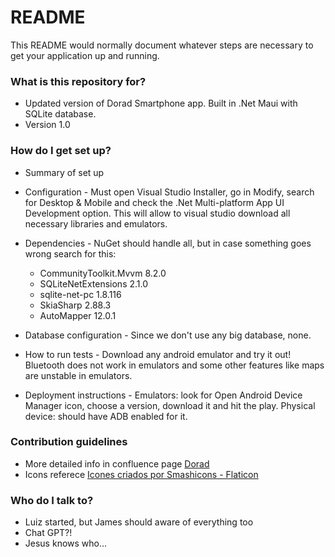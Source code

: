# README #

This README would normally document whatever steps are necessary to get your application up and running.

### What is this repository for? ###

* Updated version of Dorad Smartphone app. Built in .Net Maui with SQLite database.
* Version 1.0

### How do I get set up? ###

* Summary of set up
* Configuration - Must open Visual Studio Installer, go in Modify, search for Desktop & Mobile and check the .Net Multi-platform App UI Development option. This will allow to visual studio download all necessary libraries and emulators.
* Dependencies - NuGet should handle all, but in case something goes wrong search for this:
	- CommunityToolkit.Mvvm 8.2.0	
	- SQLiteNetExtensions 2.1.0
	- sqlite-net-pc 1.8.116
	- SkiaSharp 2.88.3
	- AutoMapper 12.0.1
	
* Database configuration - Since we don't use any big database, none.
* How to run tests - Download any android emulator and try it out! Bluetooth does not work in emulators and some other features like maps are unstable in emulators.
* Deployment instructions - Emulators: look for Open Android Device Manager icon, choose a version, download it and hit the play. Physical device: should have ADB enabled for it.

### Contribution guidelines ###

* More detailed info in confluence page <a href="https://lusospace.atlassian.net/wiki/spaces/DOR/overview"> Dorad </a>
* Icons referece <a href="https://www.flaticon.com/br/icones-gratis">Icones criados por Smashicons - Flaticon</a>

### Who do I talk to? ###

* Luiz started, but James should aware of everything too
* Chat GPT?!
* Jesus knows who...